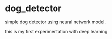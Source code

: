 # dog_detector
simple dog detector using neural network model. 

this is my first experimentation with deep learning 
